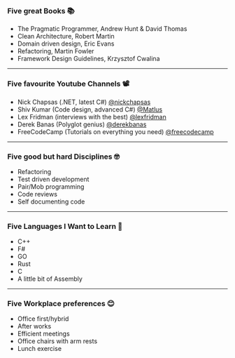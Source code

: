 ### Five great Books 📚

- The Pragmatic Programmer, Andrew Hunt & David Thomas
- Clean Architecture, Robert Martin
- Domain driven design, Eric Evans
- Refactoring, Martin Fowler
- Framework Design Guidelines, Krzysztof Cwalina

---

### Five favourite Youtube Channels 📽️

- Nick Chapsas (.NET, latest C#) [@nickchapsas](https://www.youtube.com/@nickchapsas)
- Shiv Kumar (Code design, advanced C#) [@Matlus](https://www.youtube.com/@Matlus)
- Lex Fridman (interviews with the best) [@lexfridman](https://youtube.com/@lexfridman)
- Derek Banas (Polyglot genius) [@derekbanas](https://www.youtube.com/@derekbanas)
- FreeCodeCamp (Tutorials on everything you need) [@freecodecamp](https://www.youtube.com/@freecodecamp)

---

### Five good but hard Disciplines 🤓

- Refactoring
- Test driven development
- Pair/Mob programming
- Code reviews
- Self documenting code

---

### Five Languages I Want to Learn 🤩

- C++
- F#
- GO
- Rust
- C
- A little bit of Assembly

---

### Five Workplace preferences 😊

- Office first/hybrid
- After works
- Efficient meetings
- Office chairs with arm rests
- Lunch exercise
